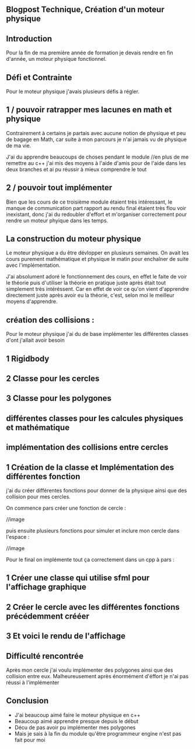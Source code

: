 ## Blogpost Technique, Création d'un moteur physique

## Introduction 

Pour la fin de ma première année de formation je devais rendre en fin d'année, un moteur physique fonctionnel.

## Défi et Contrainte 

Pour le moteur physique j'avais plusieurs défis à régler.

## 1 / pouvoir ratrapper mes lacunes en math et physique

Contrairement à certains je partais avec aucune notion de physique et peu de bagage en Math,
car suite à mon parcours je n'ai jamais vu de physique de ma vie.

J'ai du apprendre beaucoups de choses pendant le module //en plus de me remettre au c++
j'ai mis des moyens à l'aide d'amis pour de l'aide dans les deux branches et ai pu réussir à mieux comprendre le tout

## 2 / pouvoir tout implémenter 

Bien que les cours de ce troisième module étaient très intéressant, le manque de communication part rapport 
au rendu final étaient très flou voir inexistant, donc j'ai du redoubler d'effort et m'organiser correctement 
pour rendre un moteur phyique dans les temps.

## La construction du moteur physique 

Le moteur physique a du être dévlopper en plusieurs semaines.
On avait les cours purement mathématique et physique le matin pour enchaîner de suite avec l'implémentation.

J'ai absolument adoré le fonctionnement des cours, en effet le faite de voir le théorie puis d'utiliser la théorie
en pratique juste après était tout simplement très intéréssent.
Car en effet de voir ce qu'on vient d'apprendre directement juste après avoir eu la théorie, c'est, selon moi 
le meilleur moyens d'apprendre.

## création des collisions :

Pour le moteur physique j'ai du de base implémenter les différentes classes d'ont j'allait avoir besoin

## 1 Rigidbody 


## 2 Classe pour les cercles 

## 3 Classe pour les polygones

## différentes classes pour les calcules physiques et mathématique

## implémentation des collisions entre cercles


## 1 Création de la classe et Implémentation des différentes fonction 

j'ai du créer différentes fonctions pour donner de la physique ainsi que des collision pour mes cercles.

On commence pars créer une fonction de cercle :

//image

puis ensuite plusieurs fonctions pour simuler et inclure mon cercle dans l'espace :

//image 

Pour le final on implémente tout ça correctement dans un cpp à pars :

## 1 Créer une classe qui utilise sfml pour l'affichage graphique 

## 2 Créer le cercle avec les différentes fonctions précédemment crééer

## 3 Et voici le rendu de l'affichage

## Difficulté rencontrée

Après mon cercle j'ai voulu implémenter des polygones ainsi que des collision entre eux.
Malheureusement après énormément d'éffort je n'ai pas réussi à l'implémenter

## Conclusion 

- J'ai beaucoup aimé faire le moteur physique en c++
- Beaucoup aimé apprendre presque depuis le début
- Décu de pas avoir pu implémenter mes polygones
- Mais je sais à la fin du module qu'être programmeur engine n'est pas fait pour moi 
